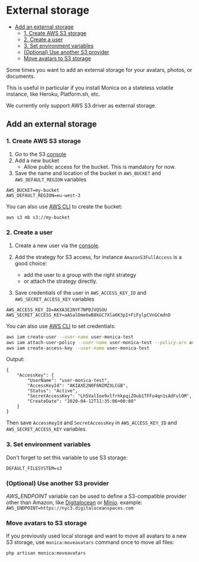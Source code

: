 # External storage <!-- omit in toc -->

- [Add an external storage](#add-an-external-storage)
  - [1. Create AWS S3 storage](#1-create-aws-s3-storage)
  - [2. Create a user](#2-create-a-user)
  - [3. Set environment variables](#3-set-environment-variables)
  - [(Optional) Use another S3 provider](#optional-use-another-s3-provider)
  - [Move avatars to S3 storage](#move-avatars-to-s3-storage)


Some times you want to add an external storage for your avatars, photos, or documents.

This is useful in particular if you install Monica on a stateless volatile instance, like Heroku, Platform.sh, etc.

We currently only support AWS S3 driver as external storage.


## Add an external storage

### 1. Create AWS S3 storage

1. Go to the S3 [console](https://s3.console.aws.amazon.com/s3/home)
2. Add a new bucket
   - Allow public access for the bucket. This is mandatory for now.
3. Save the name and location of the bucket in `AWS_BUCKET` and `AWS_DEFAULT_REGION` variables

```
AWS_BUCKET=my-bucket
AWS_DEFAULT_REGION=eu-west-3
```

You can also use [AWS CLI](https://docs.aws.amazon.com/cli/index.html) to create the bucket:
```sh
aws s3 mb s3://my-bucket
```

### 2. Create a user

1. Create a new user via the [console](https://console.aws.amazon.com/iam/home#/users).
2. Add the strategy for S3 access, for instance `AmazonS3FullAccess` is a good choice:
   - add the user to a group with the right strategy
   - or attach the strategy directly.

3. Save credentials of the user in `AWS_ACCESS_KEY_ID` and `AWS_SECRET_ACCESS_KEY` variables

```
AWS_ACCESS_KEY_ID=AKXA3E2NYF7NPDJVQSOU
AWS_SECRET_ACCESS_KEY=aASalDme6wB8kGC7Xla6K3pI+FiFylpCVnGCmdnD
```

You can also use [AWS CLI](https://docs.aws.amazon.com/cli/index.html) to set credentials:
```sh
aws iam create-user --user-name user-monica-test
aws iam attach-user-policy --user-name user-monica-test --policy-arn arn:aws:iam::aws:policy/AmazonS3FullAccess
aws iam create-access-key --user-name user-monica-test
```
Output:
```
{
    "AccessKey": {
        "UserName": "user-monica-test",
        "AccessKeyId": "AKIAXE2N0F6NIMZXLCGB",
        "Status": "Active",
        "SecretAccessKey": "Lh5ValIoe9xlfrhkpqiZOub1TFFo4qn1sAdFvlOM",
        "CreateDate": "2020-04-12T11:35:06+00:00"
    }
}
```
Then save `AccessKeyId` and `SecretAccessKey` in `AWS_ACCESS_KEY_ID` and `AWS_SECRET_ACCESS_KEY` variables.

### 3. Set environment variables

Don't forget to set this variable to use S3 storage:
```
DEFAULT_FILESYSTEM=s3
```


### (Optional) Use another S3 provider

*AWS_ENDPOINT* variable can be used to define a S3-compatible provider other than Amazon, like [Digitalocean](https://www.digitalocean.com/products/spaces/) or [Minio](https://min.io/).
   example: `AWS_ENDPOINT=https://nyc3.digitaloceanspaces.com`


### Move avatars to S3 storage

If you previously used local storage and want to move all avatars to a new S3 storage, use `monica:moveavatars` command once to move all files:
```sh
php artisan monica:moveavatars
```

